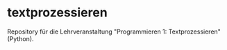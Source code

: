 # textprozessieren

Repository für die Lehrveranstaltung "Programmieren 1: Textprozessieren" (Python). 


